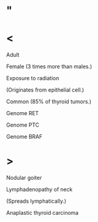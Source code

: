 # "

# <

Adult

Female
(3 times more than males.)

Exposure to radiation

(Originates from epithelial cell.)

Common
(85% of thyroid tumors.)

Genome RET

Genome PTC

Genome BRAF

# >

Nodular goiter

Lymphadenopathy of neck

(Spreads lymphatically.)

Anaplastic thyroid carcinoma
